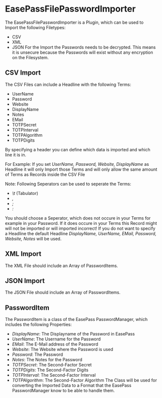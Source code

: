 # EasePassFilePasswordImporter
The EasePassFilePasswordImporter is a Plugin, which can be used to Import the following Filetypes:
- CSV
- XML
- JSON
For the Import the Passwords needs to be decrypted. This means it is unsecure because the Passwords will exist without any encryption on the Filesystem.


## CSV Import
The CSV Files can include a Headline with the following Terms:
- UserName
- Password
- Website
- DisplayName
- Notes
- EMail
- TOTPSecret
- TOTPInterval
- TOTPAlgorithm
- TOTPDigits

By specifying a header you can define which data is imported and which line it is in.

For Example:
If you set
*UserName, Password, Website, DisplayName*
as Headline it will only Import those Terms and will only allow the same amount of Terms as Records inside the CSV File

Note:
Following Seperators can be used to seperate the Terms:
- *\t* (Tabulator)
- *,*
- *;*
- *:*

You should choose a Seperator, which does not occure in your Terms for example in your Password. If it does occure in your Terms this Record might will not be imported or will imported incorrect!
If you do not want to specify a Headline the default Headline *DisplayName, UserName, EMail, Password, Website, Notes* will be used.


## XML Import
The XML File should include an Array of PasswordItems.


## JSON Import
The JSON File should include an Array of PasswordItems.


## PasswordItem
The PasswordItem is a class of the EasePass PasswordManager, which includes the following Properties:
- *DisplayName*: The Displayname of the Password in EasePass
- *UserName*: The Username for the Password
- *EMail*: The E-Mail address of the Password
- *Website*: The Website where the Password is used
- *Password*: The Password
- *Notes*: The Notes for the Password
- *TOTPSecret*: The Second-Factor Secret
- *TOTPDigits*: The Second-Factor Digits
- *TOTPInterval*: The Second-Factor Interval
- *TOTPAlgorithm*: The Second-Factor Algorithm
The Class will be used for converting the Imported Data to a Format that the EasePass PasswordManager know to be able to handle them.